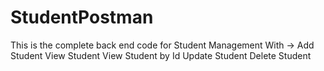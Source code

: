 # StudentPostman

This is the complete back end code for Student Management
With ->
      Add Student
      View Student
      View Student by Id
      Update Student 
      Delete Student
       
